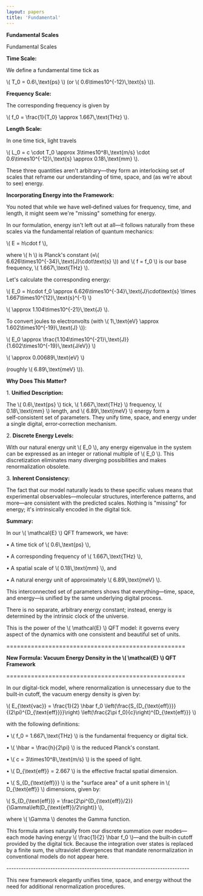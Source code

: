 ```yaml
---
layout: papers
title: 'Fundamental'
---
```


<p><strong>Fundamental Scales</strong></p>
<p>Fundamental Scales</p>

<p><strong>Time Scale:</strong></p>
<p>We define a fundamental time tick as</p>
<p>\( T_0 = 0.6\,\text{ps} \) (or \( 0.6\times10^{-12}\,\text{s} \)).</p>

<p><strong>Frequency Scale:</strong></p>
<p>The corresponding frequency is given by</p>
<p>\( f_0 = \frac{1}{T_0} \approx 1.667\,\text{THz} \).</p>

<p><strong>Length Scale:</strong></p>
<p>In one time tick, light travels</p>
<p>
  \( L_0 = c \cdot T_0 \approx 3\times10^8\,\text{m/s} \cdot
  0.6\times10^{-12}\,\text{s} \approx 0.18\,\text{mm} \).
</p>

<p>
  These three quantities aren't arbitrary—they form an interlocking set of
  scales that reframe our understanding of time, space, and (as we're about to
  see) energy.
</p>

<p><strong>Incorporating Energy into the Framework:</strong></p>
<p>
  You noted that while we have well‑defined values for frequency, time, and
  length, it might seem we're "missing" something for energy.
</p>
<p>
  In our formulation, energy isn't left out at all—it follows naturally from
  these scales via the fundamental relation of quantum mechanics:
</p>
<p>\( E = h\cdot f \),</p>
<p>
  where \( h \) is Planck's constant (≈\(
  6.626\times10^{-34}\,\text{J}\cdot\text{s} \)) and \( f = f_0 \) is our base
  frequency, \( 1.667\,\text{THz} \).
</p>

<p>Let's calculate the corresponding energy:</p>
<p>
  \( E_0 = h\cdot f_0 \approx 6.626\times10^{-34}\,\text{J}\cdot\text{s} \times
  1.667\times10^{12}\,\text{s}^{-1} \)
</p>
<p>\( \approx 1.104\times10^{-21}\,\text{J} \).</p>
<p>
  To convert joules to electronvolts (with \( 1\,\text{eV} \approx
  1.602\times10^{-19}\,\text{J} \)):
</p>
<p>
  \( E_0 \approx
  \frac{1.104\times10^{-21}\,\text{J}}{1.602\times10^{-19}\,\text{J/eV}} \)
</p>
<p>\( \approx 0.00689\,\text{eV} \)</p>
<p>(roughly \( 6.89\,\text{meV} \)).</p>

<p><strong>Why Does This Matter?</strong></p>
<p>
  1.
  <strong>Unified Description:</strong>
</p>
<p>
  The \( 0.6\,\text{ps} \) tick, \( 1.667\,\text{THz} \) frequency, \(
  0.18\,\text{mm} \) length, and \( 6.89\,\text{meV} \) energy form a
  self‑consistent set of parameters. They unify time, space, and energy under a
  single digital, error‑correction mechanism.
</p>

<p>
  2.
  <strong>Discrete Energy Levels:</strong>
</p>
<p>
  With our natural energy unit \( E_0 \), any energy eigenvalue in the system
  can be expressed as an integer or rational multiple of \( E_0 \). This
  discretization eliminates many diverging possibilities and makes
  renormalization obsolete.
</p>

<p>
  3.
  <strong>Inherent Consistency:</strong>
</p>
<p>
  The fact that our model naturally leads to these specific values means that
  experimental observables—molecular structures, interference patterns, and
  more—are consistent with the predicted scales. Nothing is "missing" for
  energy; it's intrinsically encoded in the digital tick.
</p>

<p><strong>Summary:</strong></p>
<p>In our \( \mathcal{E} \) QFT framework, we have:</p>
<p>• A time tick of \( 0.6\,\text{ps} \),</p>
<p>• A corresponding frequency of \( 1.667\,\text{THz} \),</p>
<p>• A spatial scale of \( 0.18\,\text{mm} \), and</p>
<p>• A natural energy unit of approximately \( 6.89\,\text{meV} \).</p>
<p>
  This interconnected set of parameters shows that everything—time, space, and
  energy—is unified by the same underlying digital process.
</p>
<p>
  There is no separate, arbitrary energy constant; instead, energy is determined
  by the intrinsic clock of the universe.
</p>
<p>
  This is the power of the \( \mathcal{E} \) QFT model: it governs every aspect
  of the dynamics with one consistent and beautiful set of units.
</p>

<p>===================================================</p>
<p>
  <strong>
    New Formula: Vacuum Energy Density in the \( \mathcal{E} \) QFT Framework
  </strong>
</p>
<p>===================================================</p>
<p>
  In our digital-tick model, where renormalization is unnecessary due to the
  built‑in cutoff, the vacuum energy density is given by:
</p>
<p>
  \( E_{\text{vac}} = \frac{1}{2} \hbar f_0
  \left(\frac{S_{D_{\text{eff}}}}{(2\pi)^{D_{\text{eff}}}}\right)
  \left(\frac{2\pi f_0}{c}\right)^{D_{\text{eff}}} \)
</p>
<p>with the following definitions:</p>
<p>
  • \( f_0 = 1.667\,\text{THz} \) is the fundamental frequency or digital tick.
</p>
<p>• \( \hbar = \frac{h}{2\pi} \) is the reduced Planck's constant.</p>
<p>• \( c = 3\times10^8\,\text{m/s} \) is the speed of light.</p>
<p>
  • \( D_{\text{eff}} = 2.667 \) is the effective fractal spatial dimension.
</p>
<p>
  • \( S_{D_{\text{eff}}} \) is the "surface area" of a unit sphere in \(
  D_{\text{eff}} \) dimensions, given by:
</p>
<p>
  \( S_{D_{\text{eff}}} =
  \frac{2\pi^{D_{\text{eff}}/2}}{\Gamma\left(D_{\text{eff}}/2\right)} \),
</p>
<p>where \( \Gamma \) denotes the Gamma function.</p>
<p>
  This formula arises naturally from our discrete summation over modes—each mode
  having energy \( \frac{1}{2} \hbar f_0 \)—and the built‑in cutoff provided by
  the digital tick. Because the integration over states is replaced by a finite
  sum, the ultraviolet divergences that mandate renormalization in conventional
  models do not appear here.
</p>
<p>
  ---------------------------------------------------------------------------
</p>
<p>
  This new framework elegantly unifies time, space, and energy without the need
  for additional renormalization procedures.
</p>
